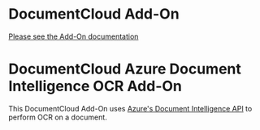
# DocumentCloud Add-On

[Please see the Add-On documentation](https://github.com/MuckRock/documentcloud-hello-world-addon/wiki/)

# DocumentCloud Azure Document Intelligence OCR Add-On

This DocumentCloud Add-On uses [Azure's Document Intelligence API](https://learn.microsoft.com/en-us/azure/ai-services/document-intelligence/how-to-guides/use-sdk-rest-api?view=doc-intel-3.0.0&preserve-view=true%3Fpivots%3Dprogramming-language-python&tabs=linux&pivots=programming-language-python) to perform OCR on a document. 